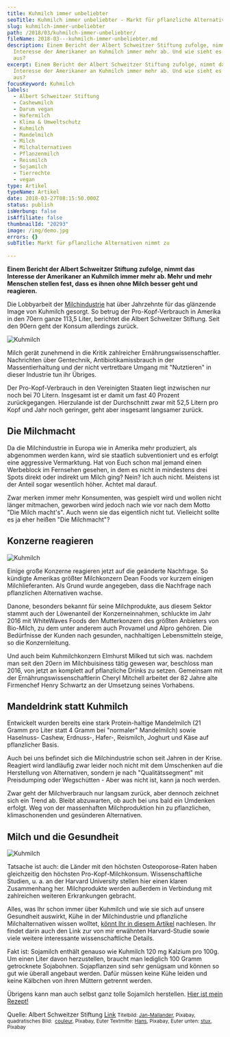 ```yaml
---
title: Kuhmilch immer unbeliebter
seoTitle: Kuhmilch immer unbeliebter - Markt für pflanzliche Alternativen nimmt zu
slug: kuhmilch-immer-unbeliebter
path: /2018/03/kuhmilch-immer-unbeliebter/
fileName: 2018-03---kuhmilch-immer-unbeliebter.md
description: Einem Bericht der Albert Schweitzer Stiftung zufolge, nimmt das
  Interesse der Amerikaner an Kuhmilch immer mehr ab. Und wie sieht es bei uns
  aus?
excerpt: Einem Bericht der Albert Schweitzer Stiftung zufolge, nimmt das
  Interesse der Amerikaner an Kuhmilch immer mehr ab. Und wie sieht es bei uns
  aus?
focusKeyword: Kuhmilch
labels:
  - Albert Schweitzer Stiftung
  - Cashewmilch
  - Darum vegan
  - Hafermilch
  - Klima & Umweltschutz
  - Kuhmilch
  - Mandelmilch
  - Milch
  - Milchalternativen
  - Pflanzenmilch
  - Reismilch
  - Sojamilch
  - Tierrechte
  - vegan
type: Artikel
typeName: Artikel
date: 2018-03-27T08:15:50.000Z
status: publish
isWerbung: false
isAffiliate: false
thumbnailId: "20293"
image: /img/demo.jpg
errors: {}
subTitle: Markt für pflanzliche Alternativen nimmt zu
  
---
```


**Einem Bericht der Albert Schweitzer Stiftung zufolge, nimmt das Interesse der
Amerikaner an Kuhmilch immer mehr ab. Mehr und mehr Menschen stellen fest, dass
es ihnen ohne Milch besser geht und reagieren.**

Die Lobbyarbeit der [Milchindustrie](/2014/09/pflanzenmilch-wieso-denn-blos/)
hat über Jahrzehnte für das glänzende Image von Kuhmilch gesorgt. So betrug der
Pro-Kopf-Verbrauch in Amerika in den 70ern ganze 113,5 Liter, berichtet die
Albert Schweitzer Stiftung. Seit den 90ern geht der Konsum allerdings zurück.

![Kuhmilch](http://cardamonchai.com/wp-content/uploads/2018/03/cow-2802838_1280-400x400.jpg)

Milch gerät zunehmend in die Kritik zahlreicher Ernährungswissenschaftler.
Nachrichten über Gentechnik, Antibiotikamissbrauch in der Massentierhaltung und
der nicht vertretbare Umgang mit "Nutztieren" in dieser Industrie tun ihr
Übriges.

Der Pro-Kopf-Verbrauch in den Vereinigten Staaten liegt inzwischen nur noch bei
70 Litern. Insgesamt ist er damit um fast 40 Prozent zurückgegangen. Hierzulande
ist der Durchschnitt zwar mit 52,5 Litern pro Kopf und Jahr noch geringer, geht
aber insgesamt langsamer zurück.

## Die Milchmacht

Da die Milchindustrie in Europa wie in Amerika mehr produziert, als abgenommen
werden kann, wird sie staatlich subventioniert und es erfolgt eine aggressive
Vermarktung. Hat von Euch schon mal jemand einen Werbeblock im Fernsehen
gesehen, in dem es nicht in mindestens drei Spots direkt oder indirekt um Milch
ging? Nein? Ich auch nicht. Meistens ist der Anteil sogar wesentlich höher.
Achtet mal darauf.

Zwar merken immer mehr Konsumenten, was gespielt wird und wollen nicht länger
mitmachen, geworben wird jedoch nach wie vor nach dem Motto "Die Milch macht's".
Auch wenn sie das eigentlich nicht tut. Vielleicht sollte es ja eher heißen "Die
Milchmacht"?

## Konzerne reagieren

![Kuhmilch](http://cardamonchai.com/wp-content/uploads/2018/03/udder-7481_640-400x300.jpg)

Einige große Konzerne reagieren jetzt auf die geänderte Nachfrage. So kündigte
Amerikas größter Milchkonzern Dean Foods vor kurzem einigen Milchlieferanten.
Als Grund wurde angegeben, dass die Nachfrage nach pflanzlichen Alternativen
wachse.

Danone, besonders bekannt für seine Milchprodukte, aus diesem Sektor stammt auch
der Löwenanteil der Konzerneinnahmen, schluckte im Jahr 2016 mit WhiteWaves
Foods den Mutterkonzern des größten Anbieters von Bio-Milch, zu dem unter
anderem auch Provamel und Alpro gehören. Die Bedürfnisse der Kunden nach
gesunden, nachhaltigen Lebensmitteln steige, so die Konzernleitung.

Und auch beim Kuhmilchkonzern Elmhurst Milked tut sich was. nachdem man seit den
20ern im Milchbuisiness tätig gewesen war, beschloss man 2016, von jetzt an
komplett auf pflanzliche Drinks zu setzen. Gemeinsam mit der
Ernährungswissenschaftlerin Cheryl Mitchell arbeitet der 82 Jahre alte
Firmenchef Henry Schwartz an der Umsetzung seines Vorhabens.

## Mandeldrink statt Kuhmilch

Entwickelt wurden bereits eine stark Protein-haltige Mandelmilch (21 Gramm pro
Liter statt 4 Gramm bei "normaler" Mandelmilch) sowie Haselnuss- Cashew,
Erdnuss-, Hafer-, Reismilch, Joghurt und Käse auf pflanzlicher Basis.

Auch bei uns befindet sich die Milchindustrie schon seit Jahren in der Krise.
Reagiert wird landläufig zwar leider noch nicht mit dem Umschenken auf die
Herstellung von Alternativen, sondern je nach "Qualitätssegment" mit
Preisdumping oder Wegschütten - Aber was nicht ist, kann ja noch werden.

Zwar geht der Milchverbrauch nur langsam zurück, aber dennoch zeichnet sich ein
Trend ab. Bleibt abzuwarten, ob auch bei uns bald ein Umdenken erfolgt. Weg von
der massenhaften Milchproduktion hin zu pflanzlichen, klimaschonenden und
gesünderen Alternativen.

## Milch und die Gesundheit

![Kuhmilch](http://cardamonchai.com/wp-content/uploads/2018/03/udder-168821_640-400x266.jpg)

Tatsache ist auch: die Länder mit den höchsten Osteoporose-Raten haben
gleichzeitig den höchsten Pro-Kopf-Milchkonsum. Wissenschaftliche Studien, u. a.
an der Harvard University stellen hier einen klaren Zusammenhang her.
Milchprodukte werden außerdem in Verbindung mit zahlreichen weiteren
Erkrankungen gebracht.

Alles, was Ihr schon immer über Kuhmilch und wie sie sich auf unsere Gesundheit
auswirkt, Kühe in der Milchindustrie und pflanzliche Milchalternativen wissen
wolltet, [könnt Ihr in diesem Artikel](/2014/09/pflanzenmilch-wieso-denn-blos/)
nachlesen. Ihr findet darin auch den Link zur von mir erwähnten Harvard-Studie
sowie viele weitere interessante wissenschaftliche Details.

Fakt ist: Sojamilch enthält genauso wie Kuhmilch 120 mg Kalzium pro 100g. Um
einen Liter davon herzustellen, braucht man lediglich 100 Gramm getrocknete
Sojabohnen. Sojapflanzen sind sehr genügsam und können so gut wie überall
angebaut werden. Dafür müssen keine Kühe leiden und keine Kälbchen von ihren
Müttern getrennt werden.

Übrigens kann man auch selbst ganz tolle Sojamilch herstellen.
[Hier ist mein Rezept!](/2014/12/diy-sojamilch/)

Quelle: Albert Schweitzer Stiftung
[Link](https://albert-schweitzer-stiftung.de/aktuell/kuhmilch-auf-dem-us-markt-immer-unbeliebter?utm_source=nl18-13-14&utm_medium=email&utm_campaign=w-nl)
<small>Titelbild:
[Jan-Mallander](https://pixabay.com/de/users/Jan-Mallander-615621/), Pixabay,
quadratisches Bild:  [couleur](https://pixabay.com/de/users/Couleur-1195798/),
Pixabay, Euter Textmitte: [Hans](https://pixabay.com/de/users/Hans-2/), Pixabay,
Euter unten: [stux](https://pixabay.com/de/users/stux-12364/), Pixabay</small>

  